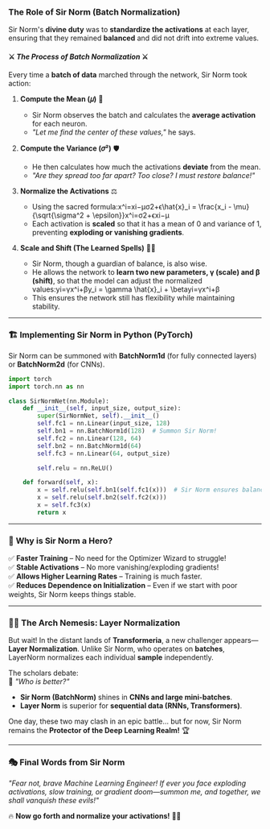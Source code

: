 ### **The Role of Sir Norm (Batch Normalization)**

Sir Norm's **divine duty** was to **standardize the activations** at each layer, ensuring that they remained **balanced** and did not drift into extreme values.

#### ⚔️ _The Process of Batch Normalization_ ⚔️

Every time a **batch of data** marched through the network, Sir Norm took action:

1. **Compute the Mean (𝜇)** 🏹
    
    - Sir Norm observes the batch and calculates the **average activation** for each neuron.
    - _"Let me find the center of these values,"_ he says.
2. **Compute the Variance (𝜎²)** 🛡️
    
    - He then calculates how much the activations **deviate** from the mean.
    - _"Are they spread too far apart? Too close? I must restore balance!"_
3. **Normalize the Activations** ⚖️
    
    - Using the sacred formula:x^i=xi−μσ2+ϵ\hat{x}_i = \frac{x_i - \mu}{\sqrt{\sigma^2 + \epsilon}}x^i​=σ2+ϵ​xi​−μ​
    - Each activation is **scaled** so that it has a mean of 0 and variance of 1, preventing **exploding or vanishing gradients**.
4. **Scale and Shift (The Learned Spells)** 🧙‍♂️
    
    - Sir Norm, though a guardian of balance, is also wise.
    - He allows the network to **learn two new parameters, γ (scale) and β (shift)**, so that the model can adjust the normalized values:yi=γx^i+βy_i = \gamma \hat{x}_i + \betayi​=γx^i​+β
    - This ensures the network still has flexibility while maintaining stability.

---

### 🏗️ **Implementing Sir Norm in Python (PyTorch)**

Sir Norm can be summoned with **BatchNorm1d** (for fully connected layers) or **BatchNorm2d** (for CNNs).

```python
import torch
import torch.nn as nn

class SirNormNet(nn.Module):
    def __init__(self, input_size, output_size):
        super(SirNormNet, self).__init__()
        self.fc1 = nn.Linear(input_size, 128)
        self.bn1 = nn.BatchNorm1d(128)  # Summon Sir Norm!
        self.fc2 = nn.Linear(128, 64)
        self.bn2 = nn.BatchNorm1d(64)
        self.fc3 = nn.Linear(64, output_size)

        self.relu = nn.ReLU()

    def forward(self, x):
        x = self.relu(self.bn1(self.fc1(x)))  # Sir Norm ensures balance
        x = self.relu(self.bn2(self.fc2(x)))
        x = self.fc3(x)
        return x

```

---

### 🤺 **Why is Sir Norm a Hero?**

✅ **Faster Training** – No need for the Optimizer Wizard to struggle!  
✅ **Stable Activations** – No more vanishing/exploding gradients!  
✅ **Allows Higher Learning Rates** – Training is much faster.  
✅ **Reduces Dependence on Initialization** – Even if we start with poor weights, Sir Norm keeps things stable.

---

### 🏴‍☠️ **The Arch Nemesis: Layer Normalization**

But wait! In the distant lands of **Transformeria**, a new challenger appears—**Layer Normalization**. Unlike Sir Norm, who operates on **batches**, LayerNorm normalizes each individual **sample** independently.

The scholars debate:  
🤔 _"Who is better?"_

- **Sir Norm (BatchNorm)** shines in **CNNs and large mini-batches**.
- **Layer Norm** is superior for **sequential data (RNNs, Transformers)**.

One day, these two may clash in an epic battle… but for now, Sir Norm remains the **Protector of the Deep Learning Realm!** 🏆

---

### 🎭 **Final Words from Sir Norm**

_"Fear not, brave Machine Learning Engineer! If ever you face exploding activations, slow training, or gradient doom—summon me, and together, we shall vanquish these evils!"_

🔥 **Now go forth and normalize your activations!** 🏰✨